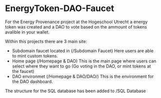 # EnergyToken-DAO-Faucet

For the Energy Provenance project at the Hogeschool Utrecht a energy token was created and a DAO to vote based on the ammount of tokens avalible in your wallet.

Within this projects there are 3 main site:
- Subdomain faucet located in (/Subdomain Faucet)
  Here users are able to mint custom tokens.
- Home page (/Homepage & DAO)
  This is the main page where users can select where they want to go (Go voting in the DAO, or mint tokens at the faucet)
- DAO environmet (/Homepage & DAO/DAO/)
  This is the environment for the DAO dashboard.
  
The structure for the SQL database has been added to /SQL Database
